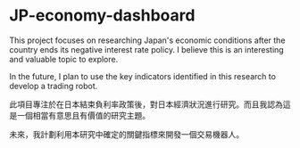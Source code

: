 # JP-economy-dashboard

This project focuses on researching Japan's economic conditions after the country ends its negative interest rate policy. I believe this is an interesting and valuable topic to explore.

In the future, I plan to use the key indicators identified in this research to develop a trading robot.

此項目專注於在日本結束負利率政策後，對日本經濟狀況進行研究。而且我認為這是一個相當有意思且有價值的研究主題。

未來，我計劃利用本研究中確定的關鍵指標來開發一個交易機器人。


